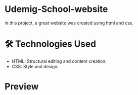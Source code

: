 # Udemig-School-website

In this project, a great website was created using html and css. 

# 🛠️ Technologies Used

- HTML: Structural editing and content creation.
- CSS: Style and design.

# Preview
